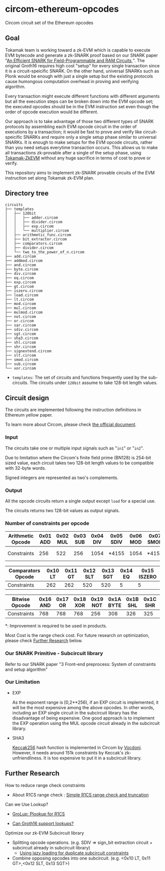 # circom-ethereum-opcodes

Circom circuit set of the Ethereum opcodes

## Goal

Tokamak team is working toward a zk-EVM which is capable to execute EVM bytecode and generate a zk-SNARK proof based on our SNARK paper "[An Efficient SNARK for Field-Programmable and RAM Circuits
](https://eprint.iacr.org/2024/507)".
The original Groth16 requires high cost "setup" for every single transaction since it is a circuit-speicific SNARK. On the other hand, universal SNARKs such as Plonk would be enough with just a single setup but the existing protocols cause humongous computation overhead in proving and verifying algorithm.

Every transaction might execute different functions with different arguments but all the execution steps can be broken down into the EVM opcode set; the executed opcodes should be in the EVM instruction set even though the order of opcode execution would be different.

Our approach is to take advantage of those two different types of SNARK protocols by assembling each EVM opcode circuit in the order of executions by a transaction; it would be fast to prove and verify like circuit-speicific SNARKs and require only a single setup phase similar to universal SNARKs. It is enough to make setups for the EVM opcode circuits, rather than you need setups everytime transaction occurs. This allows us to make all transactions zk-provable after a single of the setup phase, using [Tokamak-ZkEVM](https://github.com/tokamak-network/Tokamak-ZkEVM) without any huge sacrifice in terms of cost to prove or verify.

This repository aims to implement zk-SNARK provable circuits of the EVM instruction set along Tokamak zk-EVM plan.

## Directory tree

```text
circuits
├── templates
│   ├── 128bit
│   │   ├── adder.circom
│   │   ├── divider.circom
│   │   ├── exp.circom
│   │   └── multiplier.circom
│   ├── arithmetic_func.circom
│   ├── bit_extractor.circom
│   ├── comparators.circom
│   ├── divider.circom
│   └── two_to_the_power_of_n.circom
├── add.circom
├── addmod.circom
├── and.circom
├── byte.circom
├── div.circom
├── eq.circom
├── exp.circom
├── gt.circom
├── iszero.circom
├── load.circom
├── lt.circom
├── mod.circom
├── mul.circom
├── mulmod.circom
├── not.circom
├── or.circom
├── sar.circom
├── sdiv.circom
├── sgt.circom
├── sha3.circom
├── shl.circom
├── shr.circom
├── signextend.circom
├── slt.circom
├── smod.circom
├── sub.circom
└── xor.circom
```

- `templates`: The set of circuits and functions frequently used by the sub-circuits. The circuits under `128bit` assume to take 128-bit length values.

## Circuit design

The circuits are implemented following the instruction definitions in Ethereum yellow paper.

To learn more about Circom, please check [the official document](https://docs.circom.io/).

### Input

The circuits take one or multiple input signals such as "`in1`" or "`in2`".

Due to limitation where the Circom's finite field prime (BN128) is 254-bit sized value, each circuit takes two 128-bit length values to be compatible with 32-byte words.

Signed integers are represented as two's complements.

### Output

All the opcode circuits return a single output except `load` for a special use.

The circuits returns two 128-bit values as output signals.

### Number of constraints per opcode
|Arithmetic Opcode|0x01 ADD|0x02 MUL|0x03 SUB|0x04 DIV|0x05 SDIV|0x06 MOD|0x07 SMOD|0x08 ADDMOD|0x09 MULMOD|0x0A EXP|0x0B SIGNEXTEND|
|---|---|---|---|---|---|---|---|---|---|---|---|
|Constraints|256|522|256|1054|*4155|1054|*4155|*1445|*2239|🚧 WIP|*2823|

|Comparators Opcode|0x10 LT|0x11 GT|0x12 SLT|0x13 SGT|0x14 EQ|0x15 ISZERO|
|---|---|---|---|---|---|---|
|Constraints|262|262|520|520|5|5|

|Bitwise Opcode|0x16 AND|0x17 OR|0x18 XOR|0x19 NOT|0x1A BYTE|0x1B SHL|0x1C SHR|0x1D SAR|
|---|---|---|---|---|---|---|---|---|
|Constraints|768|768|768|256|308|326|325|1063

*: Improvement is required to be used in products.

Most Cost is the range check cost. For future research on optimization, please check [Further Research](#further-research) below.

### Our SNARK Primitive - Subcircuit library
Refer to our SNARK paper "3 Front-end preprocess: System of constraints and setup algorithm"

### Our Limitation
- EXP

    As the exponent range is [0,2**256), if an EXP circuit is implemented, it will be the most expensive among the above opcodes. In other words, including an EXP single circuit in the subcircuit library has the disadvantage of being expensive. One good approach is to implement the EXP operation using the MUL opcode circuit already in the subcircuit library.

- SHA3

    [Keccak256](https://github.com/vocdoni/keccak256-circom) hash function is implemented in Circom by [Vocdoni](https://github.com/vocdoni). However, it needs around 151k constraints by Keccak's zk-unfriendliness. It is too expensive to put it in a subcircuit library.


## Further Research

How to reduce range check constraints

- About R1CS range check : [Simple R1CS range check and truncation](https://hackmd.io/@7dpNYqjKQGeYC7wMlPxHtQ/B1w_9nq2Y)

Can we Use Lookup?

- [GroLup: Plookup for R1CS](https://ethresear.ch/t/grolup-plookup-for-r1cs/14307)

- [Can Groth16 support lookups?](https://hackmd.io/@Merlin404/SJmtF_k-2)

Optimize our zk-EVM Subcircuit library

- Splitting opcode operations. (e.g. SDIV => sign_bit extraction circuit + subcircuit already in subcircuit library)
    - [Using lazy loading for duplicate subcircuit constraints](https://hackmd.io/@JIJKVPoYSZaHxu42ObOitQ/SJDZWE-Gh)
- Combine opposing opcodes into one subcircuit. (e.g. <0x10 LT, 0x11 GT>,<0x12 SLT, 0x13 SGT>)
